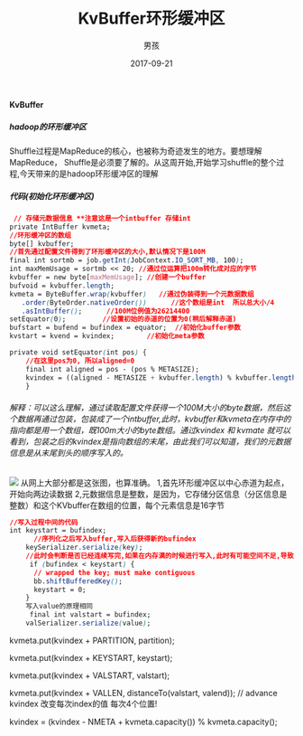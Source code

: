 ﻿---
layout: post
title: 'KvBuffer环形缓冲区'
date: 2017-09-21
author: 男孩
tags: hadoop
---
#### KvBuffer
##### hadoop的环形缓冲区
Shuffle过程是MapReduce的核心，也被称为奇迹发生的地方。要想理解MapReduce， Shuffle是必须要了解的。从这周开始,开始学习shuffle的整个过程,今天带来的是hadoop环形缓冲区的理解
##### 代码(初始化环形缓冲区)
```css
 // 存储元数据信息 **注意这是一个intbuffer 存储int  
private IntBuffer kvmeta;
//环形缓冲区的数组
byte[] kvbuffer;
//首先通过配置文件得到了环形缓冲区的大小,默认情况下是100M        
final int sortmb = job.getInt(JobContext.IO_SORT_MB, 100);
int maxMemUsage = sortmb << 20; //通过位运算把100m转化成对应的字节
kvbuffer = new byte[maxMemUsage]; //创建一个buffer
bufvoid = kvbuffer.length;
kvmeta = ByteBuffer.wrap(kvbuffer)   //通过伪装得到一个元数据数组 
   .order(ByteOrder.nativeOrder())      //这个数组是int  所以总大小/4
   .asIntBuffer();      //100M位例值为26214400
setEquator(0);         //设置初始的赤道的位置为0(稍后解释赤道)
bufstart = bufend = bufindex = equator;  //初始化buffer参数
kvstart = kvend = kvindex;        //初始化meta参数   

private void setEquator(int pos) {
	//在这里pos为0, 所以aligned=0
    final int aligned = pos - (pos % METASIZE);  
    kvindex = ((aligned - METASIZE + kvbuffer.length) % kvbuffer.length) / 4;
    }
```
###### 解释：可以这么理解，通过读取配置文件获得一个100M大小的byte数据，然后这个数据再通过包装，包装成了一个intbuffer,此时，kvbuffer和kvmeta在内存中的指向都是用一个数组，既100m大小的byte数组。通过kvindex 和 kvmate 就可以看到，包装之后的kvindex是指向数组的末尾，由此我们可以知道，我们的元数据信息是从末尾到头的顺序写入的。
![](http://mgimg-ali.oss-cn-beijing.aliyuncs.com/hadoop/KvBuffer/kv.jpg)
 从网上大部分都是这张图，也算准确。
 1,首先环形缓冲区以中心赤道为起点，开始向两边读数据
 2,元数据信息是整数，是因为，它存储分区信息（分区信息是整数）和这个KVbuffer在数组的位置，每个元素信息是16字节
```css
//写入过程中间的代码
int keystart = bufindex;
      //序列化之后写入buffer,写入后获得新的bufindex
    keySerializer.serialize(key);
    //此时会判断是否已经连续写完,如果在内存满的时候进行写入,此时有可能空间不足,导致数据写入一半,为了保证数据完全写入此时判断并处理(之后会提到详细过程)
     if (bufindex < keystart) {
      // wrapped the key; must make contiguous
      bb.shiftBufferedKey();
      keystart = 0;
    }
    写入value的原理相同
     final int valstart = bufindex;
    valSerializer.serialize(value);

```
kvmeta.put(kvindex + PARTITION, partition); 

kvmeta.put(kvindex + KEYSTART, keystart); 

kvmeta.put(kvindex + VALSTART, valstart); 

kvmeta.put(kvindex + VALLEN, distanceTo(valstart, valend)); 
// advance kvindex 改变每次index的值 每次4个位置! 

kvindex = (kvindex - NMETA + kvmeta.capacity()) % kvmeta.capacity(); 
